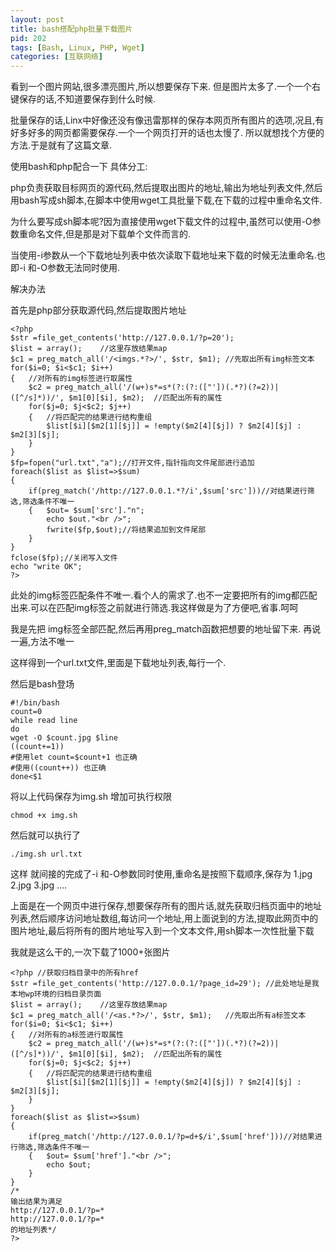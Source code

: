 ```yaml
---
layout: post
title: bash搭配php批量下载图片
pid: 202
tags: [Bash, Linux, PHP, Wget]
categories: [互联网络]
---
```

看到一个图片网站,很多漂亮图片,所以想要保存下来.
但是图片太多了.一个一个右键保存的话,不知道要保存到什么时候.

批量保存的话,Linx中好像还没有像迅雷那样的保存本网页所有图片的选项,况且,有好多好多的网页都需要保存.一个一个网页打开的话也太慢了.
所以就想找个方便的方法.于是就有了这篇文章.

使用bash和php配合一下
具体分工:

php负责获取目标网页的源代码,然后提取出图片的地址,输出为地址列表文件,然后用bash写成sh脚本,在脚本中使用wget工具批量下载,在下载的过程中重命名文件.

为什么要写成sh脚本呢?因为直接使用wget下载文件的过程中,虽然可以使用-O参数重命名文件,但是那是对下载单个文件而言的.

当使用-i参数从一个下载地址列表中依次读取下载地址来下载的时候无法重命名.也即-i 和-O参数无法同时使用.

解决办法

首先是php部分获取源代码,然后提取图片地址

	<?php
	$str =file_get_contents('http://127.0.0.1/?p=20');
	$list = array();	//这里存放结果map
	$c1 = preg_match_all('/<imgs.*?>/', $str, $m1);	//先取出所有img标签文本
	for($i=0; $i<$c1; $i++)
	{	//对所有的img标签进行取属性
		$c2 = preg_match_all('/(w+)s*=s*(?:(?:(["'])(.*?)(?=2))|([^/s]*))/', $m1[0][$i], $m2);	//匹配出所有的属性
		for($j=0; $j<$c2; $j++)
		{	//将匹配完的结果进行结构重组
			$list[$i][$m2[1][$j]] = !empty($m2[4][$j]) ? $m2[4][$j] : $m2[3][$j];
		}
	}
	$fp=fopen("url.txt","a");//打开文件,指针指向文件尾部进行追加
	foreach($list as $list=>$sum)
	{
		if(preg_match('/http://127.0.0.1.*?/i',$sum['src']))//对结果进行筛选,筛选条件不唯一
		{	$out= $sum['src']."n";
			echo $out."<br />";
			fwrite($fp,$out);//将结果追加到文件尾部
		}
	}
	fclose($fp);//关闭写入文件
	echo "write OK";
	?>
此处的img标签匹配条件不唯一.看个人的需求了.也不一定要把所有的img都匹配出来.可以在匹配img标签之前就进行筛选.我这样做是为了方便吧,省事.呵呵

我是先把 img标签全部匹配,然后再用preg_match函数把想要的地址留下来. 再说一遍,方法不唯一

这样得到一个url.txt文件,里面是下载地址列表,每行一个.

然后是bash登场

	#!/bin/bash
	count=0
	while read line
	do
	wget -O $count.jpg $line
	((count+=1))
	#使用let count=$count+1 也正确
	#使用((count++)) 也正确
	done<$1
将以上代码保存为img.sh
增加可执行权限

	chmod +x img.sh
然后就可以执行了

	./img.sh url.txt
这样 就间接的完成了-i 和-O参数同时使用,重命名是按照下载顺序,保存为 1.jpg 2.jpg 3.jpg ....

上面是在一个网页中进行保存,想要保存所有的图片话,就先获取归档页面中的地址列表,然后顺序访问地址数组,每访问一个地址,用上面说到的方法,提取此网页中的图片地址,最后将所有的图片地址写入到一个文本文件,用sh脚本一次性批量下载

我就是这么干的,一次下载了1000+张图片

	<?php //获取归档目录中的所有href
	$str =file_get_contents('http://127.0.0.1/?page_id=29'); //此处地址是我本地wp环境的归档目录页面
	$list = array();	//这里存放结果map
	$c1 = preg_match_all('/<as.*?>/', $str, $m1);	//先取出所有a标签文本
	for($i=0; $i<$c1; $i++)
	{	//对所有的a标签进行取属性
		$c2 = preg_match_all('/(w+)s*=s*(?:(?:(["'])(.*?)(?=2))|([^/s]*))/', $m1[0][$i], $m2);	//匹配出所有的属性
		for($j=0; $j<$c2; $j++)
		{	//将匹配完的结果进行结构重组
			$list[$i][$m2[1][$j]] = !empty($m2[4][$j]) ? $m2[4][$j] : $m2[3][$j];
		}
	}
	foreach($list as $list=>$sum)
	{
		if(preg_match('/http://127.0.0.1/?p=d+$/i',$sum['href']))//对结果进行筛选,筛选条件不唯一
		{	$out= $sum['href']."<br />";
			echo $out;
		}
	}
	/*
	输出结果为满足
	http://127.0.0.1/?p=*
	http://127.0.0.1/?p=*
	的地址列表*/
	?>
